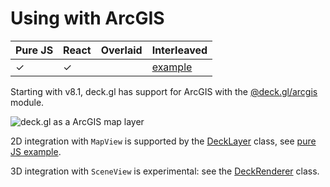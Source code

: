 # Using with ArcGIS

| Pure JS | React | Overlaid | Interleaved |
| ----- | ----- | ----- | ----- |
| ✓ | ✓ | | [example](https://github.com/visgl/deck.gl/tree/9.1-release/examples/get-started/pure-js/arcgis) |

Starting with v8.1, deck.gl has support for ArcGIS with the [@deck.gl/arcgis](../../api-reference/arcgis/overview.md) module.

![deck.gl as a ArcGIS map layer](https://raw.github.com/visgl/deck.gl-data/master/images/whats-new/arcgis.jpg)

2D integration with `MapView` is supported by the [DeckLayer](../../api-reference/arcgis/deck-layer.md) class, see [pure JS example](https://github.com/visgl/deck.gl/tree/9.1-release/examples/get-started/pure-js/arcgis).

3D integration with `SceneView` is experimental: see the [DeckRenderer](../../api-reference/arcgis/deck-renderer.md) class.